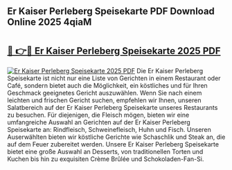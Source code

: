 ## Er Kaiser Perleberg Speisekarte PDF Download Online 2025 4qiaM

# <h2><a href="http://gc5emp.nevu.top/?p=Er+Kaiser+Perleberg+Speisekarte">🔗 👉🔴 Er Kaiser Perleberg Speisekarte 2025 PDF</a></h2>

[![Er Kaiser Perleberg Speisekarte 2025 PDF](https://i.imgur.com/dBaPXMq.png)](http://gc5emp.nevu.top/?p=Er+Kaiser+Perleberg+Speisekarte)
Die Er Kaiser Perleberg Speisekarte ist nicht nur eine Liste von Gerichten in einem Restaurant oder Café, sondern bietet auch die Möglichkeit, ein köstliches und für Ihren Geschmack geeignetes Gericht auszuwählen. Wenn Sie nach einem leichten und frischen Gericht suchen, empfehlen wir Ihnen, unseren Salatbereich auf der Er Kaiser Perleberg Speisekarte unseres Restaurants zu besuchen. Für diejenigen, die Fleisch mögen, bieten wir eine umfangreiche Auswahl an Gerichten auf der Er Kaiser Perleberg Speisekarte an: Rindfleisch, Schweinefleisch, Huhn und Fisch. Unseren Auserwählten bieten wir köstliche Gerichte wie Schaschlik und Steak an, die auf dem Feuer zubereitet werden. Unsere Er Kaiser Perleberg Speisekarte bietet eine große Auswahl an Desserts, von traditionellen Torten und Kuchen bis hin zu exquisiten Crème Brûlée und Schokoladen-Fan-Si.

